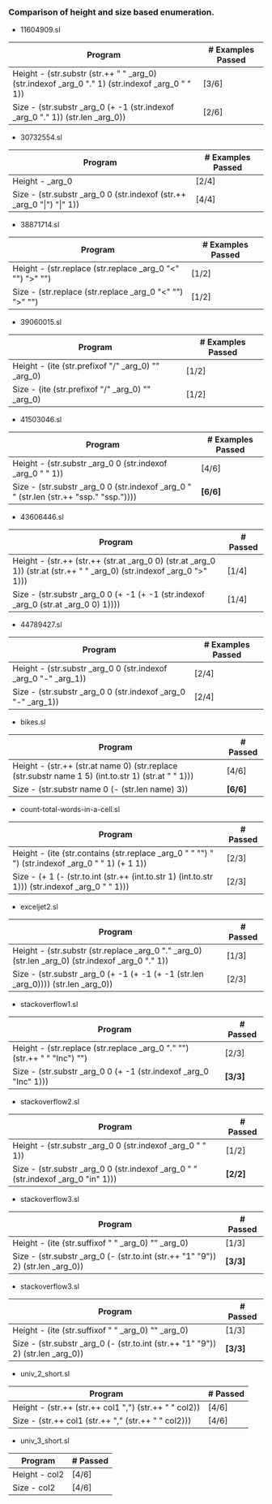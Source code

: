 ### Comparison of height and size based enumeration.

* 11604909.sl 

|  Program                                                                                        | # Examples Passed |
|-------------------------------------------------------------------------------------------------|-------------------|
| Height - (str.substr (str.++ " " _arg_0) (str.indexof _arg_0 "." 1) (str.indexof _arg_0 " " 1)) | [3/6]             |
| Size  -  (str.substr _arg_0 (+ -1 (str.indexof _arg_0 "." 1)) (str.len _arg_0))                 | [2/6]             |

* 30732554.sl

|  Program                                                                                        | # Examples Passed |
|-------------------------------------------------------------------------------------------------|-------------------|
| Height - _arg_0                                                                                 | [2/4]             |
| Size  -  (str.substr _arg_0 0 (str.indexof (str.++ _arg_0  "\|") "\|" 1))                       | [4/4]             |

* 38871714.sl

|  Program                                                                                        | # Examples Passed |
|-------------------------------------------------------------------------------------------------|-------------------|
| Height - (str.replace (str.replace _arg_0 "<" "") ">" "")                                       | [1/2]             |
| Size  -  (str.replace (str.replace _arg_0 "<" "") ">" "")                                       | [1/2]             |

* 39060015.sl 

|  Program                                                                                        | # Examples Passed |
|-------------------------------------------------------------------------------------------------|-------------------|
| Height - (ite (str.prefixof "/" _arg_0) "" _arg_0)                                              | [1/2]             |
| Size  -  (ite (str.prefixof "/" _arg_0) "" _arg_0)                                              | [1/2]             |

* 41503046.sl

|  Program                                                                                        | # Examples Passed |
|-------------------------------------------------------------------------------------------------|-------------------|
| Height - (str.substr _arg_0 0 (str.indexof _arg_0 " " 1))                                       | [4/6]             |                         
| Size  -  (str.substr _arg_0 0 (str.indexof _arg_0 " " (str.len (str.++ "ssp." "ssp."))))        | **[6/6]**         |                                              

* 43606446.sl

|  Program                                                                                                              | # Passed |
|-----------------------------------------------------------------------------------------------------------------------|----------|
| Height - (str.++ (str.++ (str.at _arg_0 0) (str.at _arg_0 1)) (str.at (str.++ " " _arg_0) (str.indexof _arg_0 ">" 1)))| [1/4]    |                         
| Size  -  (str.substr _arg_0 0 (+ -1 (+ -1 (str.indexof _arg_0 (str.at _arg_0 0) 1))))                                 | [1/4]    |     

* 44789427.sl

|  Program                                                                                        | # Examples Passed |
|-------------------------------------------------------------------------------------------------|-------------------|
| Height - (str.substr _arg_0 0 (str.indexof _arg_0 "-" _arg_1))                                  | [2/4]             |                         
| Size  -  (str.substr _arg_0 0 (str.indexof _arg_0 "-" _arg_1))                                  | [2/4]             | 

* bikes.sl

|  Program                                                                                            | # Passed |
|-----------------------------------------------------------------------------------------------------|----------|
| Height - (str.++ (str.at name 0) (str.replace (str.substr name 1 5) (int.to.str 1) (str.at " " 1))) | [4/6]    |                         
| Size  -  (str.substr name 0 (- (str.len name) 3))                                                   | **[6/6]**| 

* count-total-words-in-a-cell.sl

|  Program                                                                                            | # Passed |
|-----------------------------------------------------------------------------------------------------|----------|
| Height - (ite (str.contains (str.replace _arg_0 " " "") " ") (str.indexof _arg_0 " " 1) (+ 1 1))    | [2/3]    |                         
| Size  -  (+ 1 (- (str.to.int (str.++ (int.to.str 1) (int.to.str 1))) (str.indexof _arg_0 " " 1)))   | [2/3]    |                                       

* exceljet2.sl

|  Program                                                                                            | # Passed |
|-----------------------------------------------------------------------------------------------------|----------|
| Height - (str.substr (str.replace _arg_0 "." _arg_0) (str.len _arg_0) (str.indexof _arg_0 "." 1))   | [1/3]    |                         
| Size  -  (str.substr _arg_0 (+ -1 (+ -1 (+ -1 (str.len _arg_0)))) (str.len _arg_0))                 | [2/3]    |                                            

* stackoverflow1.sl

|  Program                                                                                            | # Passed |
|-----------------------------------------------------------------------------------------------------|----------|
| Height - (str.replace (str.replace _arg_0 "." "") (str.++ " " "Inc") "")                            | [2/3]    |                         
| Size  -  (str.substr _arg_0 0 (+ -1 (str.indexof _arg_0 "Inc" 1)))                                  | **[3/3]**|    

* stackoverflow2.sl

|  Program                                                                                            | # Passed |
|-----------------------------------------------------------------------------------------------------|----------|
| Height - (str.substr _arg_0 0 (str.indexof _arg_0 " " 1))                                           | [1/2]    |                         
| Size  -  (str.substr _arg_0 0 (str.indexof _arg_0 " " (str.indexof _arg_0 "in" 1)))                 | **[2/2]**| 

* stackoverflow3.sl

|  Program                                                                                            | # Passed |
|-----------------------------------------------------------------------------------------------------|----------|
| Height - (ite (str.suffixof " " _arg_0) "" _arg_0)                                                  | [1/3]    |                         
| Size  -  (str.substr _arg_0 (- (str.to.int (str.++ "1" "9")) 2) (str.len _arg_0))                   | **[3/3]**| 

* stackoverflow3.sl

|  Program                                                                                            | # Passed |
|-----------------------------------------------------------------------------------------------------|----------|
| Height - (ite (str.suffixof " " _arg_0) "" _arg_0)                                                  | [1/3]    |                         
| Size  -  (str.substr _arg_0 (- (str.to.int (str.++ "1" "9")) 2) (str.len _arg_0))                   | **[3/3]**|


* univ_2_short.sl

|  Program                                                                                            | # Passed |
|-----------------------------------------------------------------------------------------------------|----------|
| Height - (str.++ (str.++ col1 ",") (str.++ " " col2))                                               | [4/6]    |                         
| Size  -  (str.++ col1 (str.++ "," (str.++ " " col2)))                                               | [4/6]    |
 

* univ_3_short.sl

|  Program                                                                                            | # Passed |
|-----------------------------------------------------------------------------------------------------|----------|
| Height - col2                                                                                       | [4/6]    |                         
| Size  -  col2                                                                                       | [4/6]    |
